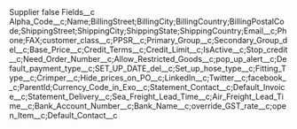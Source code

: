 <?xml version="1.0" encoding="UTF-8"?>
<CustomMetadata xmlns="http://soap.sforce.com/2006/04/metadata" xmlns:xsi="http://www.w3.org/2001/XMLSchema-instance" xmlns:xsd="http://www.w3.org/2001/XMLSchema">
    <label>Supplier</label>
    <protected>false</protected>
    <values>
        <field>Fields__c</field>
        <value xsi:type="xsd:string">Alpha_Code__c;Name;BillingStreet;BillingCity;BillingCountry;BillingPostalCode;ShippingStreet;ShippingCity;ShippingState;ShippingCountry;Email__c;Phone;FAX;customer_class__c;PPSR__c;Primary_Group__c;Secondary_Group_del__c;Base_Price__c;Credit_Terms__c;Credit_Limit__c;IsActive__c;Stop_credit__c;Need_Order_Number__c;Allow_Restricted_Goods__c;pop_up_alert__c;Default_payment_type__c;SET_UP_DATE_del__c;Set_up_hose_type__c;Fitting_Type__c;Crimper__c;Hide_prices_on_PO__c;LinkedIn__c;Twitter__c;facebook__c;ParentId;Currency_Code_in_Exo__c;Statement_Contact__c;Default_Invoice__c;Statement_Delivery__c;Sea_Freight_Lead_Time__c;Air_Freight_Lead_Time__c;Bank_Account_Number__c;Bank_Name__c;override_GST_rate__c;open_Item__c;Default_Contact__c</value>
    </values>
</CustomMetadata>
